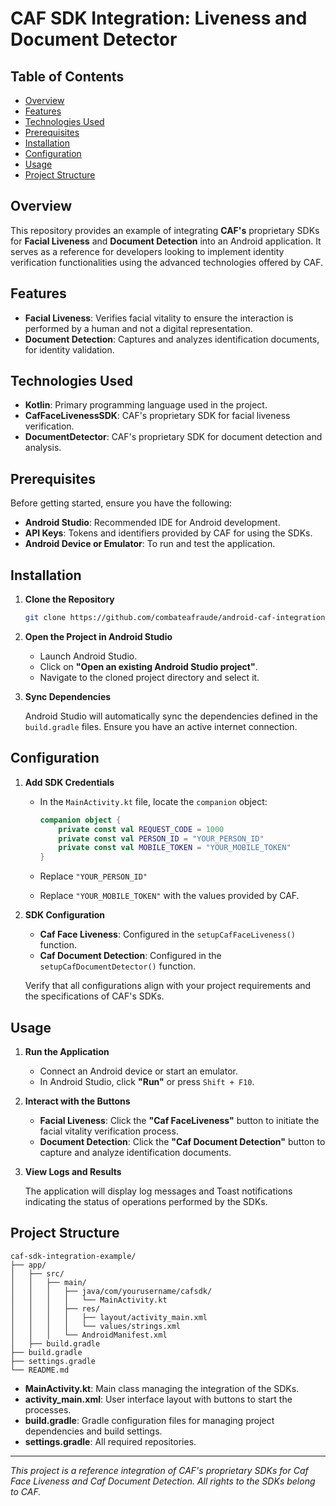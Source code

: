 # CAF SDK Integration: Liveness and Document Detector

## Table of Contents

- [Overview](#overview)
- [Features](#features)
- [Technologies Used](#technologies-used)
- [Prerequisites](#prerequisites)
- [Installation](#installation)
- [Configuration](#configuration)
- [Usage](#usage)
- [Project Structure](#project-structure)

## Overview

This repository provides an example of integrating **CAF's** proprietary SDKs for **Facial Liveness** and **Document Detection** into an Android application. It serves as a reference for developers looking to implement identity verification functionalities using the advanced technologies offered by CAF.

## Features

- **Facial Liveness**: Verifies facial vitality to ensure the interaction is performed by a human and not a digital representation.
- **Document Detection**: Captures and analyzes identification documents, for identity validation.

## Technologies Used

- **Kotlin**: Primary programming language used in the project.
- **CafFaceLivenessSDK**: CAF's proprietary SDK for facial liveness verification.
- **DocumentDetector**: CAF's proprietary SDK for document detection and analysis.

## Prerequisites

Before getting started, ensure you have the following:

- **Android Studio**: Recommended IDE for Android development.
- **API Keys**: Tokens and identifiers provided by CAF for using the SDKs.
- **Android Device or Emulator**: To run and test the application.

## Installation

1. **Clone the Repository**

   ```bash
   git clone https://github.com/combateafraude/android-caf-integration-reference
   ```

2. **Open the Project in Android Studio**

   - Launch Android Studio.
   - Click on **"Open an existing Android Studio project"**.
   - Navigate to the cloned project directory and select it.

3. **Sync Dependencies**

   Android Studio will automatically sync the dependencies defined in the `build.gradle` files. Ensure you have an active internet connection.

## Configuration

1. **Add SDK Credentials**

   - In the `MainActivity.kt` file, locate the `companion` object:

     ```Kotlin
     companion object {
         private const val REQUEST_CODE = 1000
         private const val PERSON_ID = "YOUR_PERSON_ID"
         private const val MOBILE_TOKEN = "YOUR_MOBILE_TOKEN"
     }
     ```

   - Replace `"YOUR_PERSON_ID"`
   - Replace `"YOUR_MOBILE_TOKEN"` with the values provided by CAF.

2. **SDK Configuration**

   - **Caf Face Liveness**: Configured in the `setupCafFaceLiveness()` function.
   - **Caf Document Detection**: Configured in the `setupCafDocumentDetector()` function.

   Verify that all configurations align with your project requirements and the specifications of CAF's SDKs.

## Usage

1. **Run the Application**

   - Connect an Android device or start an emulator.
   - In Android Studio, click **"Run"** or press `Shift + F10`.

2. **Interact with the Buttons**

   - **Facial Liveness**: Click the **"Caf FaceLiveness"** button to initiate the facial vitality verification process.
   - **Document Detection**: Click the **"Caf Document Detection"** button to capture and analyze identification documents.

3. **View Logs and Results**

   The application will display log messages and Toast notifications indicating the status of operations performed by the SDKs.

## Project Structure

```
caf-sdk-integration-example/
├── app/
│   ├── src/
│   │   ├── main/
│   │   │   ├── java/com/yourusername/cafsdk/
│   │   │   │   └── MainActivity.kt
│   │   │   ├── res/
│   │   │   │   ├── layout/activity_main.xml
│   │   │   │   └── values/strings.xml
│   │   │   └── AndroidManifest.xml
│   ├── build.gradle
├── build.gradle
├── settings.gradle
└── README.md
```

- **MainActivity.kt**: Main class managing the integration of the SDKs.
- **activity_main.xml**: User interface layout with buttons to start the processes.
- **build.gradle**: Gradle configuration files for managing project dependencies and build settings.
- **settings.gradle**: All required repositories.

---

*This project is a reference integration of CAF's proprietary SDKs for Caf Face Liveness and Caf Document Detection. All rights to the SDKs belong to CAF.*